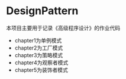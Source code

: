 # DesignPattern

本项目主要用于记录《高级程序设计》的作业代码

* chapter1为单例模式
* chapter2为工厂模式
* chapter3为策略模式
* chapter4为观察者模式
* chapter5为装饰者模式